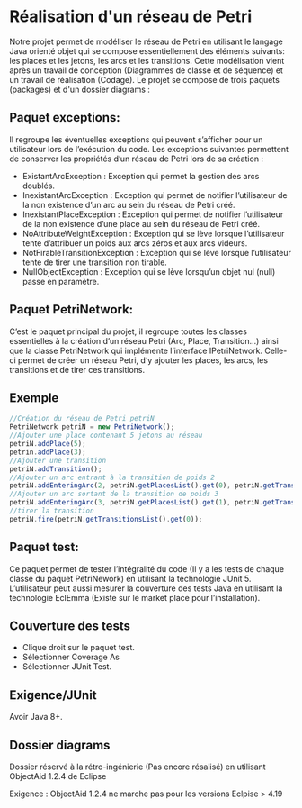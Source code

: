 
# Réalisation d'un réseau de Petri

Notre projet permet de modéliser le réseau de Petri en utilisant le langage Java orienté objet qui se compose essentiellement des éléments suivants: les places et les jetons, les arcs et les transitions. Cette modélisation vient après un travail de conception (Diagrammes de classe et de séquence) et un travail de réalisation (Codage). Le projet se compose de trois paquets (packages) et d'un dossier diagrams :


## Paquet exceptions:
Il regroupe les éventuelles exceptions qui peuvent s’afficher pour un utilisateur lors de l’exécution du code. Les exceptions suivantes permettent de conserver les propriétés d’un réseau de Petri lors de sa création :

- ExistantArcException : Exception qui permet la gestion des arcs doublés.
- InexistantArcException : Exception qui permet de notifier l’utilisateur de la non existence d’un arc au sein du réseau de Petri créé. 
- InexistantPlaceException : Exception qui permet de notifier l’utilisateur de la non existence d’une place au sein du réseau de Petri créé. 
- NoAttributeWeightException : Exception qui se lève lorsque l’utilisateur tente d’attribuer un poids aux arcs zéros et aux arcs videurs. 
- NotFirableTransitionException : Exception qui se lève lorsque l’utilisateur tente de tirer une transition non tirable.
- NullObjectException : Exception qui se lève lorsqu’un objet nul (null) passe en paramètre.


## Paquet PetriNetwork:
C’est le paquet principal du projet, il regroupe toutes les classes essentielles à la création d’un réseau Petri (Arc, Place, Transition…) ainsi que la classe PetriNetwork qui implémente l’interface IPetriNetwork. Celle-ci permet de créer un réseau Petri, d’y ajouter les places, les arcs, les transitions et de tirer ces transitions. 

## Exemple

```javascript
//Création du réseau de Petri petriN
PetriNetwork petriN = new PetriNetwork(); 
//Ajouter une place contenant 5 jetons au réseau
petriN.addPlace(5); 
petrin.addPlace(3);
//Ajouter une transition
petriN.addTransition(); 
//Ajouter un arc entrant à la transition de poids 2
petriN.addEnteringArc(2, petriN.getPlacesList().get(0), petriN.getTransitionsList().get(0)); 
//Ajouter un arc sortant de la transition de poids 3
petriN.addEnteringArc(3, petriN.getPlacesList().get(1), petriN.getTransitionsList().get(0)); 
//tirer la transition
petriN.fire(petriN.getTransitionsList().get(0));
```


## Paquet test:
Ce paquet permet de tester l’intégralité du code (Il y a les tests de chaque classe du paquet PetriNework) en utilisant la technologie JUnit 5. L’utilisateur peut aussi mesurer la couverture des tests Java en utilisant la technologie EclEmma (Existe sur le market place pour l’installation). 
## Couverture des tests

- Clique droit sur le paquet test.
- Sélectionner Coverage As
- Sélectionner JUnit Test. 




## Exigence/JUnit 
Avoir Java 8+. 
## Dossier diagrams

Dossier réservé à la rétro-ingénierie (Pas encore résalisé) en utilisant ObjectAid 1.2.4 de Eclipse

Exigence : ObjectAid 1.2.4 ne marche pas pour les versions Eclpise > 4.19
